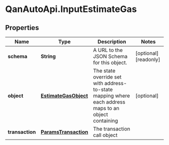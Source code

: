 # QanAutoApi.InputEstimateGas

## Properties

Name | Type | Description | Notes
------------ | ------------- | ------------- | -------------
**schema** | **String** | A URL to the JSON Schema for this object. | [optional] [readonly] 
**object** | [**EstimateGasObject**](EstimateGasObject.md) | The state override set with address-to-state mapping where each address maps to an object containing | [optional] 
**transaction** | [**ParamsTransaction**](ParamsTransaction.md) | The transaction call object | 


